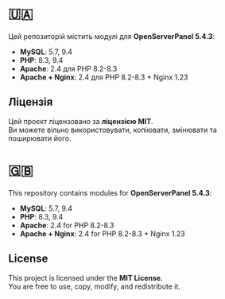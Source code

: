 # 🇺🇦

Цей репозиторій містить модулі для **OpenServerPanel 5.4.3**:

- **MySQL**: 5.7, 9.4  
- **PHP**: 8.3, 9.4  
- **Apache**: 2.4 для PHP 8.2-8.3  
- **Apache + Nginx**: 2.4 для PHP 8.2-8.3 + Nginx 1.23  

## Ліцензія

Цей проєкт ліцензовано за **ліцензією MIT**.  
Ви можете вільно використовувати, копіювати, змінювати та поширювати його.

# 🇬🇧

This repository contains modules for **OpenServerPanel 5.4.3**:

- **MySQL**: 5.7, 9.4  
- **PHP**: 8.3, 9.4  
- **Apache**: 2.4 for PHP 8.2-8.3  
- **Apache + Nginx**: 2.4 for PHP 8.2-8.3 + Nginx 1.23

## License

This project is licensed under the **MIT License**.  
You are free to use, copy, modify, and redistribute it.
